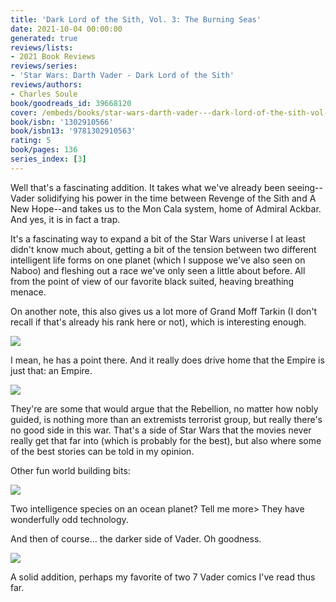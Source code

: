 ```yaml
---
title: 'Dark Lord of the Sith, Vol. 3: The Burning Seas'
date: 2021-10-04 00:00:00
generated: true
reviews/lists:
- 2021 Book Reviews
reviews/series:
- 'Star Wars: Darth Vader - Dark Lord of the Sith'
reviews/authors:
- Charles Soule
book/goodreads_id: 39668120
cover: /embeds/books/star-wars-darth-vader---dark-lord-of-the-sith-vol-3-the-burning-seas.jpg
book/isbn: '1302910566'
book/isbn13: '9781302910563'
rating: 5
book/pages: 136
series_index: [3]
---
```

Well that's a fascinating addition. It takes what we've already been seeing-- Vader solidifying his power in the time between Revenge of the Sith and A New Hope--and takes us to the Mon Cala system, home of Admiral Ackbar. And yes, it is in fact a trap.  

It's a fascinating way to expand a bit of the Star Wars universe I at least didn't know much about, getting a bit of the tension between two different intelligent life forms on one planet (which I suppose we've also seen on Naboo) and fleshing out a race we've only seen a little about before. All from the point of view of our favorite black suited, heaving breathing menace.  

<!--more-->

On another note, this also gives us a lot more of Grand Moff Tarkin (I don't recall if that's already his rank here or not), which is interesting enough.  

![](/embeds/books/attachments/vader-3-1.png)

I mean, he has a point there. And it really does drive home that the Empire is just that: an Empire.  

![](/embeds/books/attachments/vader-3-2.png)

They're are some that would argue that the Rebellion, no matter how nobly guided, is nothing more than an extremists terrorist group, but really there's no good side in this war. That's a side of Star Wars that the movies never really get that far into (which is probably for the best), but also where some of the best stories can be told in my opinion.  

Other fun world building bits:  

![](/embeds/books/attachments/vader-3-3.png)

Two intelligence species on an ocean planet? Tell me more> They have wonderfully odd technology.  

And then of course... the darker side of Vader. Oh goodness.  

![](/embeds/books/attachments/vader-3-4.png)

A solid addition, perhaps my favorite of two 7 Vader comics I've read thus far.